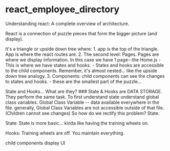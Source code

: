 # react_employee_directory

Understanding react: A complete overview of architecture.

React is a connection of puzzle pieces that form the bigger picture (and display).

It's a triangle or upside down tree where:
    1. app is the top of the triangle. App is where the react routes are.
    2. The second level: Pages. Pages are where we display information. In this case we have 1 page--the Home.js
        - This is where we have states and hooks.
        - States and hooks are accessible to the child components. Remember, it's almost nested... like the upside down tree analogy.
    3. Components: child components can see the changes to states and hooks. 
        - these are the smallest part of the puzzle...

State and Hooks... What are they?
    ### State & Hooks are DATA STORAGE. They perform the same task.
    To first understand state understand global class variables.
        Global Class Variable -- data available everywhere in the file. generally, Global Class Variables are not accessible outside of that file. (Children cannot see changes) So how do we rectify this problem? State.

State: State is more basic... kinda like having the training wheels on. 

Hooks: Training wheels are off. You maintain everything.

    






child components display UI